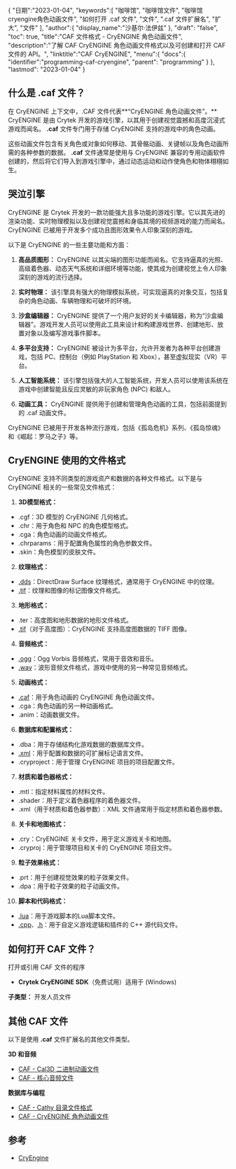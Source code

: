 {
"日期":"2023-01-04",
   "keywords":[
"咖啡馆",
"咖啡馆文件",
"咖啡馆cryengine角色动画文件",
"如何打开 .caf 文件",
"文件",
".caf 文件扩展名",
"扩大",
"文件"
],
   "author":{
"display_name":"沙基尔·法伊兹"
},
"draft": "false",
"toc": true,
"title":"CAF 文件格式 - CryENGINE 角色动画文件",
   "description":"了解 CAF CryENGINE 角色动画文件格式以及可创建和打开 CAF 文件的 API。",
"linktitle":"CAF CryENGINE",
   "menu":{
      "docs":{
         "identifier":"programming-caf-cryengine",
"parent": "programming"
}
},
"lastmod": "2023-01-04"
}

## 什么是 .caf 文件？

在 CryENGINE 上下文中，.CAF 文件代表**“CryENGINE 角色动画文件”。** CryENGINE 是由 Crytek 开发的游戏引擎，以其用于创建视觉震撼和高度沉浸式游戏而闻名。 **.caf** 文件专门用于存储 CryENGINE 支持的游戏中的角色动画。

这些动画文件包含有关角色或对象如何移动、其骨骼动画、关键帧以及角色动画所需的各种参数的数据。 **.caf** 文件通常是使用与 CryENGINE 兼容的专用动画软件创建的，然后将它们导入到游戏引擎中，通过动态运动和动作使角色和物体栩栩如生。

## 哭泣引擎

CryENGINE 是 Crytek 开发的一款功能强大且多功能的游戏引擎。它以其先进的渲染功能、实时物理模拟以及创建视觉震撼和身临其境的视频游戏的能力而闻名。 CryENGINE 已被用于开发多个成功且图形效果令人印象深刻的游戏。

以下是 CryENGINE 的一些主要功能和方面：

1. **高品质图形：** CryENGINE 以其尖端的图形功能而闻名。它支持逼真的光照、高级着色器、动态天气系统和详细环境等功能，使其成为创建视觉上令人印象深刻的游戏的流行选择。
    
















2. **实时物理：** 该引擎具有强大的物理模拟系统，可实现逼真的对象交互，包括复杂的角色动画、车辆物理和可破坏的环境。
    
















3. **沙盒编辑器：** CryENGINE 提供了一个用户友好的关卡编辑器，称为“沙盒编辑器”。游戏开发人员可以使用此工具来设计和构建游戏世界、创建地形、放置对象以及编写游戏事件脚本。
    
















4. **多平台支持：** CryENGINE 被设计为多平台，允许开发者为各种平台创建游戏，包括 PC、控制台（例如 PlayStation 和 Xbox），甚至虚拟现实（VR）平台。
    
















5. **人工智能系统：** 该引擎包括强大的人工智能系统，开发人员可以使用该系统在游戏中创建智能且反应灵敏的非玩家角色 (NPC) 和敌人。
    
















6. **动画工具：** CryENGINE 提供用于创建和管理角色动画的工具，包括前面提到的 .caf 动画文件。
    
















CryENGINE 已被用于开发各种流行游戏，包括《孤岛危机》系列、《孤岛惊魂》和《崛起：罗马之子》等。

## CryENGINE 使用的文件格式

CryENGINE 支持不同类型的游戏资产和数据的各种文件格式。以下是与 CryENGINE 相关的一些常见文件格式：

1. **3D模型格式：**
    
















- .cgf：3D 模型的 CryENGINE 几何格式。
- .chr：用于角色和 NPC 的角色模型格式。
- .cga：角色动画的动画文件格式。
- .chrparams：用于配置角色属性的角色参数文件。
- .skin：角色模型的皮肤文件。
2. **纹理格式：**
    
















- [.dds](/zh/image/dds/)：DirectDraw Surface 纹理格式，通常用于 CryENGINE 中的纹理。
- [.tif](/zh/image/tiff/)：纹理和图像的标记图像文件格式。
3. **地形格式：**
    
















- .ter：高度图和地形数据的地形文件格式。
- [.tif](/zh/image/tiff/)（对于高度图）：CryENGINE 支持高度图数据的 TIFF 图像。
4. **音频格式：**
    
















- [.ogg](/zh/audio/ogg/)：Ogg Vorbis 音频格式，常用于音效和音乐。
- [.wav](/zh/audio/wav/)：波形音频文件格式，游戏中使用的另一种常见音频格式。
5. **动画格式：**
    
















- [.caf](/zh/database/caf/)：用于角色动画的 CryENGINE 角色动画文件。
- .cga：角色动画的另一种动画格式。
- .anim：动画数据文件。
6. **数据库和配置格式：**
    
















- .dba：用于存储结构化游戏数据的数据库文件。
- [.xml](/zh/web/xml/)：用于配置和数据的可扩展标记语言文件。
- .cryproject：用于管理 CryENGINE 项目的项目配置文件。
7. **材质和着色器格式：**
    
















- .mtl：指定材料属性的材料文件。
- .shader：用于定义着色器程序的着色器文件。
- .xml（用于材质和着色器参数）：XML 文件通常用于指定材质和着色器参数。
8. **关卡和地图格式：**
    
















- .cry：CryENGINE 关卡文件，用于定义游戏关卡和地图。
- .cryproj：用于管理项目和关卡的 CryENGINE 项目文件。
9. **粒子效果格式：**
    
















- .prt：用于创建视觉效果的粒子效果文件。
- .dpa：用于粒子效果的粒子动画文件。
10. **脚本和代码格式：**
    
















- [.lua](/zh/programming/lua/)：用于游戏脚本的Lua脚本文件。
- [.cpp](/zh/programming/cpp/)、[.h](/zh/programming/h/)：用于自定义游戏逻辑和插件的 C++ 源代码文件。

## 如何打开 CAF 文件？

打开或引用 CAF 文件的程序

- **Crytek CryENGINE SDK**（免费试用）适用于 (Windows)

**子类型：** 开发人员文件

## 其他 CAF 文件

以下是使用 **.caf** 文件扩展名的其他文件类型。

**3D 和音频**
- [CAF - Cal3D 二进制动画文件](/zh/3d/caf-cal3d/)
- [CAF - 核心音频文件](/zh/audio/caf/)

**数据库与编程**
- [CAF - Cathy 目录文件格式](/zh/database/caf/)
- [CAF - CryENGINE 角色动画文件](/zh/programming/caf-cryengine/)

## 参考
* [CryEngine](https://en.wikipedia.org/wiki/CryEngine)
